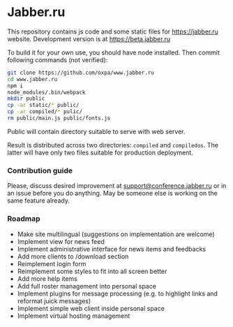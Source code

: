# Jabber.ru

This repository contains js code and some static files for https://jabber.ru website. Development version is at https://beta.jabber.ru

To build it for your own use, you should have node installed.
Then commit following commands (not verified):

```bash
git clone https://github.com/oxpa/www.jabber.ru 
cd www.jabber.ru
npm i 
node_modules/.bin/webpack
mkdir public
cp -ar static/* public/
cp -ar compiled/* pulic/
rm public/main.js public/fonts.js 
```
Public will contain directory suitable to serve with web server.

Result is distributed across two directories: `compiled` and `compiledos`. 
The latter will have only two files suitable for production deployment.

### Contribution guide
Please, discuss desired improvement at [support@conference.jabber.ru](xmpp://support@conference.jabber.ru?join) or in an issue before you do anything. May be someone else is working on the same feature already.

### Roadmap
* Make site multilingual (suggestions on implementation are welcome)
* Implement view for news feed
* Implement administrative interface for news items and feedbacks
* Add more clients to /download section
* Reimplement login form
* Reimplement some styles to fit into all screen better
* Add more help items
* Add full roster management into personal space
* Implement plugins for message processing (e.g. to highlight links and reformat juick messages)
* Implement simple web client inside personal space
* Implement virtual hosting management

